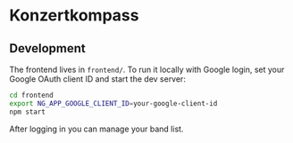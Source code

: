 # Konzertkompass

## Development

The frontend lives in `frontend/`. To run it locally with Google login, set your Google OAuth client ID and start the dev server:

```bash
cd frontend
export NG_APP_GOOGLE_CLIENT_ID=your-google-client-id
npm start
```

After logging in you can manage your band list.

